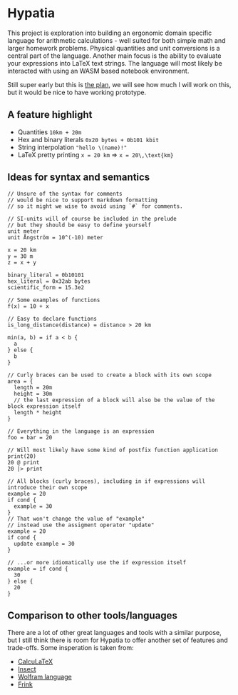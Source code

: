# Hypatia
This project is exploration into building an ergonomic domain specific language
for arithmetic calculations - well suited for both simple math and larger homework problems. 
Physical quantities and unit conversions is a central part of the language. Another main 
focus is the ability to evaluate your expressions into LaTeX text strings. The language will most 
likely be interacted with using an WASM based notebook environment.

Still super early but this is [the plan](https://github.com/adelhult/Hypatia/issues/1), we will see how much I will work on this, but it would be nice to have working prototype. 

## A feature highlight
* Quantities `10km + 20m`
* Hex and binary literals `0x20 bytes + 0b101 kbit`
* String interpolation `"hello \(name)!"` 
* LaTeX pretty printing `x = 20 km` => `x = 20\,\text{km}`

## Ideas for syntax and semantics
```
// Unsure of the syntax for comments
// would be nice to support markdown formatting
// so it might we wise to avoid using `#` for comments.

// SI-units will of course be included in the prelude
// but they should be easy to define yourself
unit meter
unit Ångström = 10^(-10) meter

x = 20 km
y = 30 m
z = x + y

binary_literal = 0b10101
hex_literal = 0x32ab bytes
scientific_form = 15.3e2

// Some examples of functions
f(x) = 10 + x

// Easy to declare functions
is_long_distance(distance) = distance > 20 km

min(a, b) = if a < b {
  a
} else {
  b
}

// Curly braces can be used to create a block with its own scope
area = {
  length = 20m
  height = 30m
  // the last expression of a block will also be the value of the block expression itself
  length * height 
}

// Everything in the language is an expression
foo = bar = 20

// Will most likely have some kind of postfix function application
print(20)
20 @ print
20 |> print

// All blocks (curly braces), including in if expressions will introduce their own scope
example = 20
if cond {
  example = 30
}
// That won't change the value of "example"
// instead use the assigment operator "update"
example = 20
if cond {
  update example = 30
}

// ...or more idiomatically use the if expression itself
example = if cond {
  30
} else {
  20
}
```

## Comparison to other tools/languages
There are a lot of other great languages and tools with a similar purpose,
but I still think there is room for Hypatia to offer another set of features and trade-offs. 
Some insperation is taken from:
* [CalcuLaTeX](https://github.com/mkhan45/CalcuLaTeX)
* [Insect](https://github.com/sharkdp/insect)
* [Wolfram language](https://www.wolfram.com/language/)
* [Frink](https://frinklang.org/) 
